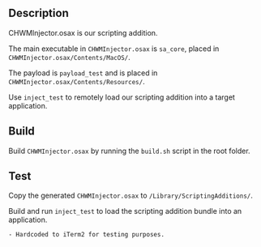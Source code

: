 ## Description

CHWMInjector.osax is our scripting addition.

The main executable in `CHWMInjector.osax` is `sa_core`, placed in `CHWMInjector.osax/Contents/MacOS/`.

The payload is `payload_test` and is placed in `CHWMInjector.osax/Contents/Resources/`.

Use `inject_test` to remotely load our scripting addition into a target application.

## Build

Build `CHWMInjector.osax` by running the `build.sh` script in the root folder.

## Test

Copy the generated `CHWMInjector.osax` to `/Library/ScriptingAdditions/`.

Build and run `inject_test` to load the scripting addition bundle into an application.

    - Hardcoded to iTerm2 for testing purposes.

